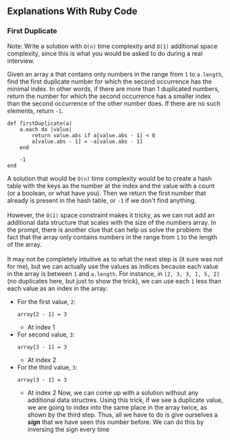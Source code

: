 ## Explanations With Ruby Code

### First Duplicate
Note: Write a solution with `O(n)` time complexity and `O(1)` additional space complexity, since this is what you would be asked to do during a real interview.

Given an array a that contains only numbers in the range from `1` to `a.length`, find the first duplicate number for which the second occurrence has the minimal index. In other words, if there are more than 1 duplicated numbers, return the number for which the second occurrence has a smaller index than the second occurrence of the other number does. If there are no such elements, return `-1`.

```
def firstDuplicate(a)
    a.each do |value|
        return value.abs if a[value.abs - 1] < 0
        a[value.abs - 1] = -a[value.abs - 1]
    end

    -1
end
```

A solution that would be `O(n)` time complexity would be to create a hash table with the keys as the number at the index and the value with a count (or a boolean, or what have you). Then we return the first number that already is present in the hash table, or `-1` if we don't find anything.
<br>
<br>
However, the `O(1)` space constraint makes it tricky, as we can not add an additional data structure that scales with the size of the numbers array. In the prompt, there is another clue that can help us solve the problem: the fact that the array only contains numbers in the range from `1` to the length of the array.
<br><br>
It may not be completely intuitive as to what the next step is (it sure was not for me), but we can actually use the values as indices because each value in the array is between `1` and `a.length`. For instance, in `[2, 3, 3, 1, 5, 2]` (no duplicates here, but just to show the trick), we can use each `1` less than each value as an index in the array:
* For the first value, `2`:
    ```
    array[2 - 1] = 3
    ```
    * At index 1
* For second value, `3`:
    ```
    array[3 - 1] = 3
    ```
    * At index 2
* For the third value, `3`:
    ```
    array[3 - 1] = 3
    ```
    * At index 2
Now, we can come up with a solution without any additional data structres. Using this trick, if we see a duplicate value, we are going to index into the same place in the array twice, as shown by the third step. Thus, all we have to do is give ourselves a ***sign*** that we have seen this number before. We can do this by inversing the sign every time
